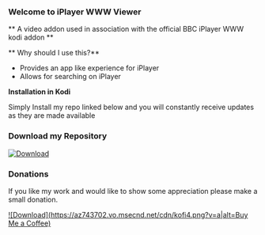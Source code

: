 
### Welcome to iPlayer WWW Viewer
** A video addon used in association with the official BBC iPlayer WWW kodi addon **

** Why should I use this?**

- Provides an app like experience for iPlayer
- Allows for searching on iPlayer


**Installation in Kodi**

Simply Install my repo linked below and you will constantly receive updates as they are made available

### Download my Repository

[ ![Download](https://dl.dropboxusercontent.com/u/4689286/download-button.png) ](https://dl.dropboxusercontent.com/u/4689286/repository.im85288-1.0.0.zip)


### Donations
If you like my work and would like to show some appreciation please make a small donation.

[ ![Download](https://az743702.vo.msecnd.net/cdn/kofi4.png?v=a|alt=Buy Me a Coffee)](https://ko-fi.com/A1064DC)